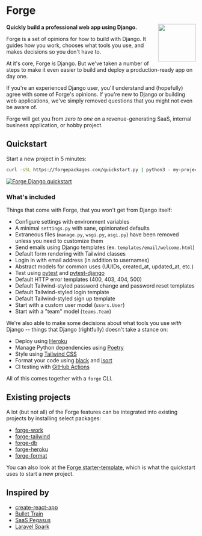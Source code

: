# Forge

<img height="100" width="100" src="https://user-images.githubusercontent.com/649496/176748343-3829aad8-4bcf-4c25-bb5d-6dc1f796fac0.png" align="right" />

**Quickly build a professional web app using Django.**

Forge is a set of opinions for how to build with Django.
It guides how you work,
chooses what tools you use,
and makes decisions so you don't have to.

At it's core,
Forge *is* Django.
But we've taken a number of steps to make it even easier to build and deploy a production-ready app on day one.

If you're an experienced Django user,
you'll understand and (hopefully) agree with some of Forge's opinions.
If you're new to Django or building web applications,
we've simply removed questions that you might not even be aware of.

Forge will get you from *zero to one* on a revenue-generating SaaS, internal business application, or hobby project.

## Quickstart

Start a new project in 5 minutes:

```sh
curl -sSL https://forgepackages.com/quickstart.py | python3 - my-project
```

[![Forge Django quickstart](https://user-images.githubusercontent.com/649496/173145833-e4f96a4c-efb6-4cc3-b118-184be1a007f1.png)](https://www.youtube.com/watch?v=wYMRxTGDmdU)


### What's included

Things that come with Forge,
that you won't get from Django itself:

- Configure settings with environment variables
- A minimal `settings.py` with sane, opinionated defaults
- Extraneous files (`manage.py`, `wsgi.py`, `asgi.py`) have been removed unless you need to customize them
- Send emails using Django templates (ex. `templates/email/welcome.html`)
- Default form rendering with Tailwind classes
- Login in with email address (in addition to usernames)
- Abstract models for common uses (UUIDs, created_at, updated_at, etc.)
- Test using [pytest](https://docs.pytest.org/en/latest/) and [pytest-django](https://pytest-django.readthedocs.io/en/latest/)
- Default HTTP error templates (400, 403, 404, 500)
- Default Tailwind-styled password change and password reset templates
- Default Tailwind-styled login template
- Default Tailwind-styled sign up template
- Start with a custom user model (`users.User`)
- Start with a "team" model (`teams.Team`)

We're also able to make some decisions about what tools you use *with* Django -- things that Django (rightfully) doesn't take a stance on:

- Deploy using [Heroku](https://heroku.com/)
- Manage Python dependencies using [Poetry](https://python-poetry.org/)
- Style using [Tailwind CSS](https://tailwindcss.com/)
- Format your code using [black](https://github.com/psf/black) and [isort](https://github.com/PyCQA/isort)
- CI testing with [GitHub Actions](https://github.com/features/actions)

All of this comes together with a `forge` CLI.


## Existing projects

A lot (but not all) of the Forge features can be integrated into existing projects by installing select packages:

- [forge-work](https://github.com/forgepackages/forge-work)
- [forge-tailwind](https://github.com/forgepackages/forge-tailwind)
- [forge-db](https://github.com/forgepackages/forge-db)
- [forge-heroku](https://github.com/forgepackages/forge-heroku)
- [forge-format](https://github.com/forgepackages/forge-format)

You can also look at the [Forge starter-template](https://github.com/forgepackages/starter-template),
which is what the quickstart uses to start a new project.


## Inspired by

- [create-react-app](https://create-react-app.dev/)
- [Bullet Train](https://bullettrain.co/)
- [SaaS Pegasus](https://www.saaspegasus.com/)
- [Laravel Spark](https://spark.laravel.com/)
